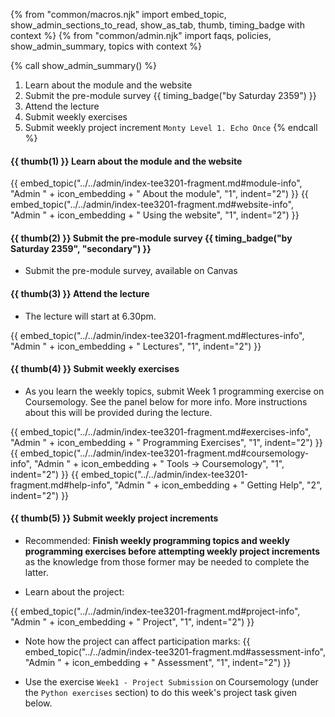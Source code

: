 {% from "common/macros.njk" import embed_topic, show_admin_sections_to_read, show_as_tab, thumb, timing_badge with context %}
{% from "common/admin.njk" import faqs, policies, show_admin_summary, topics with context %}

{% call show_admin_summary() %}
1. Learn about the module and the website
1. Submit the pre-module survey {{ timing_badge("by Saturday 2359") }}
1. Attend the lecture
1. Submit weekly exercises
1. Submit weekly project increment `Monty Level 1. Echo Once`
{% endcall %}


#### {{ thumb(1) }} Learn about the module and the website

{{ embed_topic("../../admin/index-tee3201-fragment.md#module-info", "Admin " + icon_embedding + " About the module", "1", indent="2") }}
{{ embed_topic("../../admin/index-tee3201-fragment.md#website-info", "Admin " + icon_embedding + " Using the website", "1", indent="2") }}


#### {{ thumb(2) }} Submit the pre-module survey  {{ timing_badge("by Saturday 2359", "secondary") }}

* Submit the pre-module survey, available on Canvas


#### {{ thumb(3) }} Attend the lecture

* The lecture will start at 6.30pm.

{{ embed_topic("../../admin/index-tee3201-fragment.md#lectures-info", "Admin " + icon_embedding + " Lectures", "1", indent="2") }}


#### {{ thumb(4) }} Submit weekly exercises

* As you learn the weekly topics, submit Week 1 programming exercise on Coursemology. See the panel below for more info. More instructions about this will be provided during the lecture.

{{ embed_topic("../../admin/index-tee3201-fragment.md#exercises-info", "Admin " + icon_embedding + " Programming Exercises", "1", indent="2") }}
{{ embed_topic("../../admin/index-tee3201-fragment.md#coursemology-info", "Admin " + icon_embedding + " Tools → Coursemology", "1", indent="2") }}
{{ embed_topic("../../admin/index-tee3201-fragment.md#help-info", "Admin " + icon_embedding + " Getting Help", "2", indent="2") }}


#### {{ thumb(5) }} Submit weekly project increments
<div class="indented-level2">
<box type="warning">

* Recommended: **Finish weekly programming topics and weekly programming exercises before attempting weekly project increments** as the knowledge from those former may be needed to complete the latter.
</box>
</div>

* Learn about the project:

{{ embed_topic("../../admin/index-tee3201-fragment.md#project-info", "Admin " + icon_embedding + " Project", "1", indent="2") }}
<include src="montyFragment.md" boilerplate var-displacement="../.." var-header="**Monty - Overview**" var-fragment="monty-fragment.md#intro" />
<p/>

* Note how the project can affect participation marks:
{{ embed_topic("../../admin/index-tee3201-fragment.md#assessment-info", "Admin " + icon_embedding + " Assessment", "1", indent="2") }}

<span id="week1-project">

* Use the exercise `Week1 - Project Submission` on Coursemology (under the `Python exercises` section) to do this week's project task given below.

<include src="montyFragment.md" boilerplate var-displacement="../.." var-header="**Level 1. Echo Once**" var-fragment="monty-fragment.md#monty1" />
</span>

